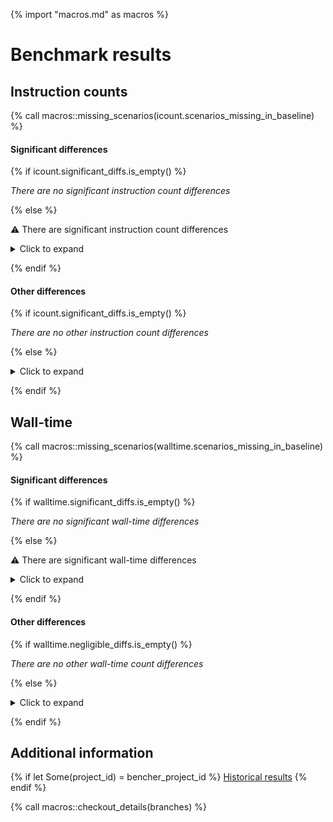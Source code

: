 {% import "macros.md" as macros %}

# Benchmark results

## Instruction counts

{% call macros::missing_scenarios(icount.scenarios_missing_in_baseline) %}

#### Significant differences

{% if icount.significant_diffs.is_empty() %}

_There are no significant instruction count differences_

{% else %}

⚠️ There are significant instruction count differences

<details>
<summary>Click to expand</summary>

{% call macros::icount_table(icount.significant_diffs, cachegrind_diff_url, true) %}

</details>

{% endif %}

#### Other differences

{% if icount.significant_diffs.is_empty() %}

_There are no other instruction count differences_

{% else %}

<details>
<summary>Click to expand</summary>

{% call macros::icount_table(icount.negligible_diffs, cachegrind_diff_url, false) %}

</details>

{% endif %}

## Wall-time

{% call macros::missing_scenarios(walltime.scenarios_missing_in_baseline) %}

#### Significant differences

{% if walltime.significant_diffs.is_empty() %}

_There are no significant wall-time differences_

{% else %}

⚠️ There are significant wall-time differences

<details>
<summary>Click to expand</summary>

{% call macros::walltime_table(walltime.significant_diffs, true) %}

</details>

{% endif %}

#### Other differences

{% if walltime.negligible_diffs.is_empty() %}

_There are no other wall-time count differences_

{% else %}

<details>
<summary>Click to expand</summary>

{% call macros::walltime_table(walltime.negligible_diffs, false) %}

</details>

{% endif %}

## Additional information

{% if let Some(project_id) = bencher_project_id %}
[Historical results](https://bencher.dev/perf/{{project_id}})
{% endif %}

{% call macros::checkout_details(branches) %}
